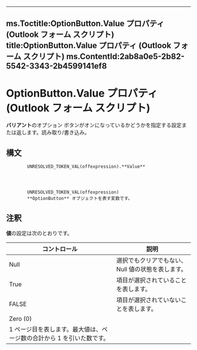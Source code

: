 

---
ms.Toctitle:OptionButton.Value プロパティ (Outlook フォーム スクリプト)
title:OptionButton.Value プロパティ (Outlook フォーム スクリプト)
ms.ContentId:2ab8a0e5-2b82-5542-3343-2b4599141ef8
---
# OptionButton.Value プロパティ (Outlook フォーム スクリプト)




**バリアント**のオプション ボタンがオンになっているかどうかを指定する設定または返します。読み取り/書き込み。

## 構文

            UNRESOLVED_TOKEN_VAL(offexpression).**Value**




            UNRESOLVED_TOKEN_VAL(offexpression)
            **OptionButton** オブジェクトを表す変数です。



## 注釈
**値**の設定は次のとおりです。

|**コントロール**|**説明**|
|---|---|
|Null|選択でもクリアでもない、Null 値の状態を表します。|
|True|項目が選択されていることを表します。|
|FALSE|項目が選択されていないことを表します。|
|Zero (0)
|1 ページ目を表します。最大値は、ページ数の合計から 1 を引いた数です。|





